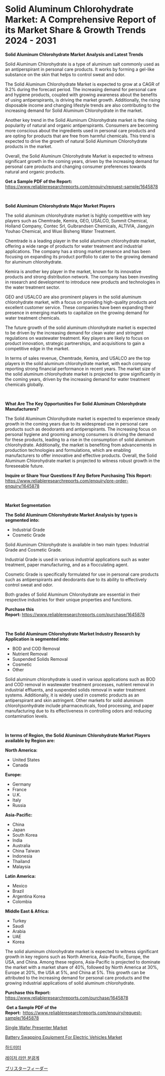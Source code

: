 <p><h1>Solid Aluminum Chlorohydrate Market: A Comprehensive Report of its Market Share & Growth Trends 2024 - 2031</h1></p><p><strong>Solid Aluminum Chlorohydrate Market Analysis and Latest Trends</strong></p>
<p><p>Solid Aluminum Chlorohydrate is a type of aluminum salt commonly used as an antiperspirant in personal care products. It works by forming a gel-like substance on the skin that helps to control sweat and odor.</p><p>The Solid Aluminum Chlorohydrate Market is expected to grow at a CAGR of 9.2% during the forecast period. The increasing demand for personal care and hygiene products, coupled with growing awareness about the benefits of using antiperspirants, is driving the market growth. Additionally, the rising disposable income and changing lifestyle trends are also contributing to the increasing demand for Solid Aluminum Chlorohydrate in the market.</p><p>Another key trend in the Solid Aluminum Chlorohydrate market is the rising popularity of natural and organic antiperspirants. Consumers are becoming more conscious about the ingredients used in personal care products and are opting for products that are free from harmful chemicals. This trend is expected to drive the growth of natural Solid Aluminum Chlorohydrate products in the market.</p><p>Overall, the Solid Aluminum Chlorohydrate Market is expected to witness significant growth in the coming years, driven by the increasing demand for personal care products and changing consumer preferences towards natural and organic products.</p></p>
<p><strong>Get a Sample PDF of the Report:&nbsp;</strong> <a href="https://www.reliableresearchreports.com/enquiry/request-sample/1645878">https://www.reliableresearchreports.com/enquiry/request-sample/1645878</a></p>
<p>&nbsp;</p>
<p><strong>Solid Aluminum Chlorohydrate Major Market Players</strong></p>
<p><p>The solid aluminum chlorohydrate market is highly competitive with key players such as Chemtrade, Kemira, GEO, USALCO, Summit Chemical, Holland Company, Contec Srl, Gulbrandsen Chemicals, ALTIVIA, Jiangyin Youhao Chemical, and Wuxi Bisheng Water Treatment. </p><p>Chemtrade is a leading player in the solid aluminum chlorohydrate market, offering a wide range of products for water treatment and industrial applications. The company has a strong market presence and has been focusing on expanding its product portfolio to cater to the growing demand for aluminum chlorohydrate.</p><p>Kemira is another key player in the market, known for its innovative products and strong distribution network. The company has been investing in research and development to introduce new products and technologies in the water treatment sector.</p><p>GEO and USALCO are also prominent players in the solid aluminum chlorohydrate market, with a focus on providing high-quality products and excellent customer service. These companies have been expanding their presence in emerging markets to capitalize on the growing demand for water treatment chemicals.</p><p>The future growth of the solid aluminum chlorohydrate market is expected to be driven by the increasing demand for clean water and stringent regulations on wastewater treatment. Key players are likely to focus on product innovation, strategic partnerships, and acquisitions to gain a competitive edge in the market.</p><p>In terms of sales revenue, Chemtrade, Kemira, and USALCO are the top players in the solid aluminum chlorohydrate market, with each company reporting strong financial performance in recent years. The market size of the solid aluminum chlorohydrate market is projected to grow significantly in the coming years, driven by the increasing demand for water treatment chemicals globally.</p></p>
<p>&nbsp;</p>
<p><strong>What Are The Key Opportunities For Solid Aluminum Chlorohydrate Manufacturers?</strong></p>
<p><p>The Solid Aluminum Chlorohydrate market is expected to experience steady growth in the coming years due to its widespread use in personal care products such as deodorants and antiperspirants. The increasing focus on personal hygiene and grooming among consumers is driving the demand for these products, leading to a rise in the consumption of solid aluminum chlorohydrate. Additionally, the market is benefiting from advancements in production technologies and formulations, which are enabling manufacturers to offer innovative and effective products. Overall, the Solid Aluminum Chlorohydrate market is projected to witness robust growth in the foreseeable future.</p></p>
<p><strong>Inquire or Share Your Questions If Any Before Purchasing This Report:</strong> <a href="https://www.reliableresearchreports.com/enquiry/pre-order-enquiry/1645878">https://www.reliableresearchreports.com/enquiry/pre-order-enquiry/1645878</a></p>
<p>&nbsp;</p>
<p><strong>Market Segmentation</strong></p>
<p><strong>The Solid Aluminum Chlorohydrate Market Analysis by types is segmented into:</strong></p>
<p><ul><li>Industrial Grade</li><li>Cosmetic Grade</li></ul></p>
<p><p>Solid Aluminum Chlorohydrate is available in two main types: Industrial Grade and Cosmetic Grade. </p><p>Industrial Grade is used in various industrial applications such as water treatment, paper manufacturing, and as a flocculating agent. </p><p>Cosmetic Grade is specifically formulated for use in personal care products such as antiperspirants and deodorants due to its ability to effectively control sweat and odor. </p><p>Both grades of Solid Aluminum Chlorohydrate are essential in their respective industries for their unique properties and functions.</p></p>
<p><strong>Purchase this Report:&nbsp;</strong><a href="https://www.reliableresearchreports.com/purchase/1645878">https://www.reliableresearchreports.com/purchase/1645878</a></p>
<p>&nbsp;</p>
<p><strong>The Solid Aluminum Chlorohydrate Market Industry Research by Application is segmented into:</strong></p>
<p><ul><li>BOD and COD Removal</li><li>Nutrient Removal</li><li>Suspended Solids Removal</li><li>Cosmetic</li><li>Other</li></ul></p>
<p><p>Solid aluminum chlorohydrate is used in various applications such as BOD and COD removal in wastewater treatment processes, nutrient removal in industrial effluents, and suspended solids removal in water treatment systems. Additionally, it is widely used in cosmetic products as an antiperspirant and skin astringent. Other markets for solid aluminum chlorohjsonhydrate include pharmaceuticals, food processing, and paper manufacturing due to its effectiveness in controlling odors and reducing contamination levels.</p></p>
<p>&nbsp;</p>
<p><strong>In terms of Region, the Solid Aluminum Chlorohydrate Market Players available by Region are:</strong></p>
<p>
    <p> <strong> North America: </strong>
        <ul>
            <li>United States</li>
            <li>Canada</li>
        </ul>
        </p> 
    <p> <strong> Europe: </strong>
        <ul>
            <li>Germany</li>
            <li>France</li>
            <li>U.K.</li>
            <li>Italy</li>
            <li>Russia</li>
        </ul>
        </p> 
    <p> <strong> Asia-Pacific: </strong>
        <ul>
            <li>China</li>
            <li>Japan</li>
            <li>South Korea</li>
            <li>India</li>
            <li>Australia</li>
            <li>China Taiwan</li>
            <li>Indonesia</li>
            <li>Thailand</li>
            <li>Malaysia</li>
        </ul>
        </p> 
    <p> <strong> Latin America: </strong>
        <ul>
            <li>Mexico</li>
            <li>Brazil</li>
            <li>Argentina Korea</li>
            <li>Colombia</li>
        </ul>
        </p> 
    <p> <strong> Middle East & Africa: </strong>
        <ul>
            <li>Turkey</li>
            <li>Saudi</li>
            <li>Arabia</li>
            <li>UAE</li>
            <li>Korea</li>
        </ul>
    </p>
    </p>
<p><p>The solid aluminum chlorohydrate market is expected to witness significant growth in key regions such as North America, Asia-Pacific, Europe, the USA, and China. Among these regions, Asia-Pacific is projected to dominate the market with a market share of 40%, followed by North America at 30%, Europe at 20%, the USA at 5%, and China at 5%. This growth can be attributed to the increasing demand for personal care products and the growing industrial applications of solid aluminum chlorohydrate.</p></p>
<p><strong>Purchase this Report: </strong><a href="https://www.reliableresearchreports.com/purchase/1645878">https://www.reliableresearchreports.com/purchase/1645878</a></p>
<p>&nbsp;<strong>Get a Sample PDF of the Report:&nbsp;&nbsp;</strong><a href="https://www.reliableresearchreports.com/enquiry/request-sample/1645878">https://www.reliableresearchreports.com/enquiry/request-sample/1645878</a></p>
<p><strong></strong></p>
<p><p><a href="https://confirmed-shield-e13.notion.site/Single-Wafer-Presenter-Market-Size-Growing-and-Forecasted-for-period-from-2024-2031-and-provides-c-a3928659ef7e419d83aec38d0f1e3347">Single Wafer Presenter Market</a></p><p><a href="https://issuu.com/reportprime-2/docs/battery-swapping-equipment-for-electric-vehicles-m">Battery Swapping Equipment For Electric Vehicles Market</a></p><p><a href="https://medium.com/@jguiamba/%ED%95%98%EB%93%9C%EB%AF%B8%ED%84%B0-%EC%8B%9C%EC%9E%A5-%EC%A0%84%EB%A7%9D-%EC%82%B0%EC%97%85-%EA%B0%9C%EC%9A%94-%EB%B0%8F-%EC%98%88%EC%B8%A1-2024-2031-59814f984a1c">하드미터</a></p><p><a href="https://medium.com/@jguiamba/2024%EB%85%84%EB%B6%80%ED%84%B0-2031%EB%85%84%EA%B9%8C%EC%A7%80-%EB%A0%88%EC%9D%B4%EC%A0%80-%EB%9D%BC%EB%A7%8C-%EB%B6%84%EA%B4%91%EA%B3%84-%EC%8B%9C%EC%9E%A5-%EC%A0%90%EC%9C%A0%EC%9C%A8-%EB%B3%80%ED%99%94%EC%99%80-%EC%8B%9C%EC%9E%A5-%EC%84%B1%EC%9E%A5-%ED%8A%B8%EB%A0%8C%EB%93%9C%EC%9E%85%EB%8B%88%EB%8B%A4-c13cdcaa3f7d">레이저 라만 분광계</a></p><p><a href="https://medium.com/@andrade7361/%E3%83%96%E3%83%AA%E3%82%B9%E3%82%BF%E3%83%BC%E3%83%95%E3%82%A3%E3%83%BC%E3%83%80%E3%83%BC%E5%B8%82%E5%A0%B4%E3%81%AE%E3%82%B5%E3%82%A4%E3%82%BA-cagr-%E3%83%88%E3%83%AC%E3%83%B3%E3%83%89-2024-2030-4d406d97a9eb">ブリスターフィーダー</a></p></p>
